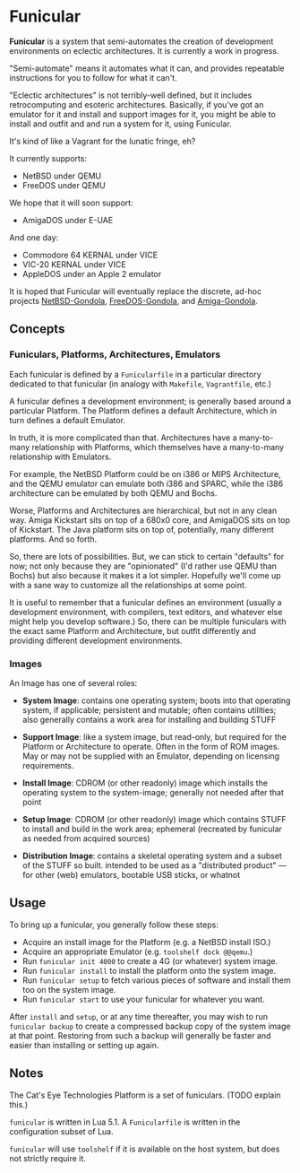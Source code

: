 Funicular
=========

**Funicular** is a system that semi-automates the creation of development
environments on eclectic architectures.  It is currently a work in progress.

"Semi-automate" means it automates what it can, and provides repeatable
instructions for you to follow for what it can't.

"Eclectic architectures" is not terribly-well defined, but it includes
retrocomputing and esoteric architectures.  Basically, if you've got an
emulator for it and install and support images for it, you might be able
to install and outfit and and run a system for it, using Funicular.

It's kind of like a Vagrant for the lunatic fringe, eh?

It currently supports:

*   NetBSD under QEMU
*   FreeDOS under QEMU

We hope that it will soon support:

*   AmigaDOS under E-UAE

And one day:

*   Commodore 64 KERNAL under VICE
*   VIC-20 KERNAL under VICE
*   AppleDOS under an Apple 2 emulator

It is hoped that Funicular will eventually replace the discrete, ad-hoc
projects [NetBSD-Gondola](https://github.com/catseye/NetBSD-Gondola),
[FreeDOS-Gondola](https://github.com/catseye/FreeDOS-Gondola), and
[Amiga-Gondola](https://github.com/catseye/Amiga-Gondola).

Concepts
--------

### Funiculars, Platforms, Architectures, Emulators ###

Each funicular is defined by a `Funicularfile` in a particular directory
dedicated to that funicular (in analogy with `Makefile`, `Vagrantfile`, etc.)

A funicular defines a development environment; is generally based around a
particular Platform.  The Platform defines a default Architecture, which in
turn defines a default Emulator.

In truth, it is more complicated than that.  Architectures have a many-to-many
relationship with Platforms, which themselves have a many-to-many relationship
with Emulators.

For example, the NetBSD Platform could be on i386 or MIPS Architecture, and the
QEMU emulator can emulate both i386 and SPARC, while the i386 architecture can
be emulated by both QEMU and Bochs.

Worse, Platforms and Architectures are hierarchical, but not in any clean way.
Amiga Kickstart sits on top of a 680x0 core, and AmigaDOS sits on top of
Kickstart.  The Java platform sits on top of, potentially, many different
platforms.  And so forth.

So, there are lots of possibilities.  But, we can stick to certain "defaults"
for now; not only because they are "opinionated" (I'd rather use QEMU than
Bochs) but also because it makes it a lot simpler.  Hopefully we'll come up
with a sane way to customize all the relationships at some point.

It is useful to remember that a funicular defines an environment (usually a
development environment, with compilers, text editors, and whatever else
might help you develop software.)  So, there can be multiple funiculars
with the exact same Platform and Architecture, but outfit differently and
providing different development environments.

### Images ###

An Image has one of several roles:

*   **System Image**: contains one operating system; boots into that operating
    system, if applicable; persistent and mutable; often contains utilities;
    also generally contains a work area for installing and building STUFF

*   **Support Image**: like a system image, but read-only, but required for
    the Platform or Architecture to operate.  Often in the form of ROM images.
    May or may not be supplied with an Emulator, depending on licensing
    requirements.

*   **Install Image**: CDROM (or other readonly) image which installs the operating
    system to the system-image; generally not needed after that point

*   **Setup Image**: CDROM (or other readonly) image which contains STUFF
    to install and build in the work area; ephemeral (recreated by funicular
    as needed from acquired sources)

*   **Distribution Image**: contains a skeletal operating system and a subset of the
    STUFF so built.  intended to be used as a "distributed product" —
    for other (web) emulators, bootable USB sticks, or whatnot

Usage
-----

To bring up a funicular, you generally follow these steps:

*   Acquire an install image for the Platform (e.g. a NetBSD install ISO.)
*   Acquire an appropriate Emulator (e.g. `toolshelf dock @@qemu`.)
*   Run `funicular init 4000` to create a 4G (or whatever) system image.
*   Run `funicular install` to install the platform onto the system image.
*   Run `funicular setup` to fetch various pieces of software and install
    them too on the system image.
*   Run `funicular start` to use your funicular for whatever you want.

After `install` and `setup`, or at any time thereafter, you may wish to
run `funicular backup` to create a compressed backup copy of the system
image at that point.  Restoring from such a backup will generally be faster
and easier than installing or setting up again.

Notes
-----

The Cat's Eye Technologies Platform is a set of funiculars.  (TODO explain
this.)

`funicular` is written in Lua 5.1.  A `Funicularfile` is written in the
configuration subset of Lua.

`funicular` will use `toolshelf` if it is available on the host system,
but does not strictly require it.
